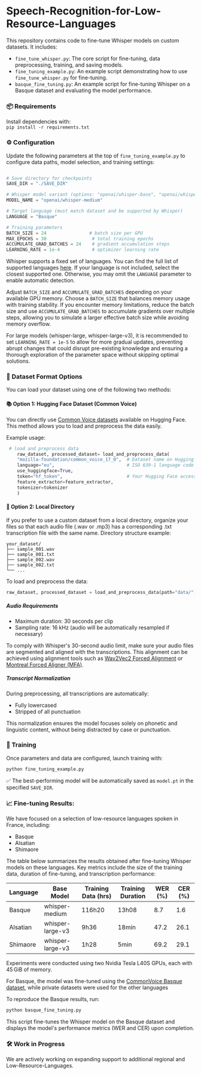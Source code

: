 # Speech-Recognition-for-Low-Resource-Languages

This repository contains code to fine-tune Whisper models on custom datasets. It includes:
* `fine_tune_whisper.py`: The core script for fine-tuning, data preprocessing, training, and saving models.
* `fine_tuning_example.py`: An example script demonstrating how to use `fine_tune_whisper.py` for fine-tuning.
* `basque_fine_tuning.py`: An example script for fine-tuning Whisper on a Basque dataset and evaluating the model performance.

### 📦 Requirements
Install dependencies with:  
`pip install -r requirements.txt`

### ⚙️ Configuration

Update the following parameters at the top of `fine_tuning_example.py` to configure data paths, model selection, and training settings:

```python

# Save directory for checkpoints
SAVE_DIR = "./SAVE_DIR"

# Whisper model variant (options: "openai/whisper-base", "openai/whisper-medium", "openai/whisper-large", "openai/whisper-large-v3")
MODEL_NAME = "openai/whisper-medium"

# Target language (must match dataset and be supported by Whisper)
LANGUAGE = "Basque"

# Training parameters
BATCH_SIZE = 24                # batch size per GPU
MAX_EPOCHS = 30                 # total training epochs
ACCUMULATE_GRAD_BATCHES = 24    # gradient accumulation steps
LEARNING_RATE = 1e-4            # optimizer learning rate
```

Whisper supports a fixed set of languages. You can find the full list of supported languages [here](https://platform.openai.com/docs/guides/speech-to-text/supported-languages/#supported-languages).
If your language is not included, select the closest supported one. Otherwise, you may omit the `LANGUAGE` parameter to enable automatic detection.

Adjust `BATCH_SIZE` and `ACCUMULATE_GRAD_BATCHES` depending on your available GPU memory. Choose a `BATCH_SIZE` that balances memory usage with training stability. If you encounter memory limitations, reduce the batch size and use `ACCUMULATE_GRAD_BATCHES` to accumulate gradients over multiple steps, allowing you to simulate a larger effective batch size while avoiding memory overflow.

For large models (whisper-large, whisper-large-v3), it is recommended to set `LEARNING_RATE = 1e-5` to allow for more gradual updates, preventing abrupt changes that could disrupt pre-existing knowledge and ensuring a thorough exploration of the parameter space without skipping optimal solutions. 


### 🧾 Dataset Format Options
You can load your dataset using one of the following two methods:

#### 📚 Option 1: Hugging Face Dataset (Common Voice)
You can directly use [Common Voice datasets](https://huggingface.co/datasets/mozilla-foundation) available on Hugging Face. This method allows you to load and preprocess the data easily.

Example usage:

```python
 # load and preprocess data
    raw_dataset, processed_dataset= load_and_preprocess_data(
    "mozilla-foundation/common_voice_17_0",  # Dataset name on Hugging Face
    language="eu",                           # ISO 639-1 language code
    use_huggingface=True, 
    token="hf_token",                        # Your Hugging Face access token
    feature_extractor=feature_extractor, 
    tokenizer=tokenizer
	)
```

#### 📁 Option 2: Local Directory
If you prefer to use a custom dataset from a local directory, organize your files so that each audio file (.wav or .mp3) has a corresponding .txt transcription file with the same name.
Directory structure example:

```
your_dataset/
├── sample_001.wav  
├── sample_001.txt  
├── sample_002.wav  
├── sample_002.txt  
└── ... 
```
To load and preprocess the data:

```python
raw_dataset, processed_dataset = load_and_preprocess_data(path="data/")
```

##### Audio Requirements
* Maximum duration: 30 seconds per clip
* Sampling rate: 16 kHz (audio will be automatically resampled if necessary)

To comply with Whisper's 30-second audio limit, make sure your audio files are segmented and aligned with the transcriptions. This alignment can be achieved using alignment tools such as [Wav2Vec2 Forced Alignment](https://pytorch.org/audio/stable/tutorials/forced_alignment_tutorial.html?utm_source=chatgpt.com) or [Montreal Forced Aligner (MFA)](https://mfa-models.readthedocs.io/en/latest/).

##### Transcript Normalization
During preprocessing, all transcriptions are automatically:

* Fully lowercased
* Stripped of all punctuation

This normalization ensures the model focuses solely on phonetic and linguistic content, without being distracted by case or punctuation.

### 🚀 Training
Once parameters and data are configured, launch training with:
```python
python fine_tuning_example.py
```
✅ The best-performing model will be automatically saved as `model.pt` in the specified `SAVE_DIR`.


### 📈 Fine-tuning Results:
We have focused on a selection of low-resource languages spoken in France, including:

* Basque
* Alsatian
* Shimaore

The table below summarizes the results obtained after fine-tuning Whisper models on these languages. Key metrics include the size of the training data, duration of fine-tuning, and transcription performance:

| Language | Base Model       | Training Data (hrs) | Training Duration | WER (%) | CER (%) |
|----------|------------------|---------------------|-------------------|---------|---------|
| Basque   | whisper-medium   | 116h20              | 13h08             |  8.7    |   1.6   |
| Alsatian | whisper-large-v3 | 9h36                | 18min             | 47.2    |  26.1   |
| Shimaore | whisper-large-v3 | 1h28                | 5min              | 69.2    |  29.1   |

Experiments were conducted using two Nvidia Tesla L40S GPUs, each with 45 GiB of memory. 

For Basque, the model was fine-tuned using the [CommonVoice Basque dataset](https://huggingface.co/datasets/mozilla-foundation/common_voice_17_0), while private datasets were used for the other languages

To reproduce the Basque results, run:
```python
python basque_fine_tuning.py
```
This script fine-tunes the Whisper model on the Basque dataset and displays the model's performance metrics (WER and CER) upon completion.


### 🛠️ Work in Progress
We are actively working on expanding support to additional regional and Low-Resource-Languages. 
